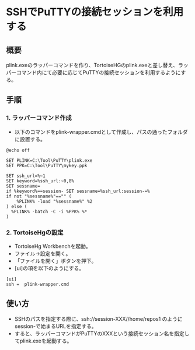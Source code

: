 ﻿# SSHでPuTTYの接続セッションを利用する

## 概要
plink.exeのラッパーコマンドを作り、TortoiseHGのplink.exeと差し替え、ラッパーコマンド内にて必要に応じてPuTTYの接続セッションを利用するようにする。

## 手順
### 1. ラッパーコマンド作成

- 以下のコマンドをplink-wrapper.cmdとして作成し、パスの通ったフォルダに設置する。

```clike
@echo off

SET PLINK=C:\Tool\PuTTY\plink.exe
SET PPK=C:\Tool\PuTTY\mykey.ppk
 
SET ssh_url=%~1
SET keyword=%ssh_url:~0,8%
SET sessname=
if %keyword%==session- SET sessname=%ssh_url:session-=%
if not "%sessname%"=="" (
    %PLINK% -load "%sessname%" %2
) else (
  %PLINK% -batch -C -i %PPK% %*
)
```

### 2. TortoiseHgの設定

- TortoiseHg Workbenchを起動。
- ファイル→設定を開く。
- 「ファイルを開く」ボタンを押下。
- [ui]の項を以下のようにする。

```clike
[ui]
ssh =  plink-wrapper.cmd
```

## 使い方

- SSHのパスを指定する際に、ssh://session-XXX//home/repos1 のようにsession-で始まるURLを指定する。
- すると、ラッパーコマンドがPuTTYのXXXという接続セッション名を指定してplink.exeを起動する。
